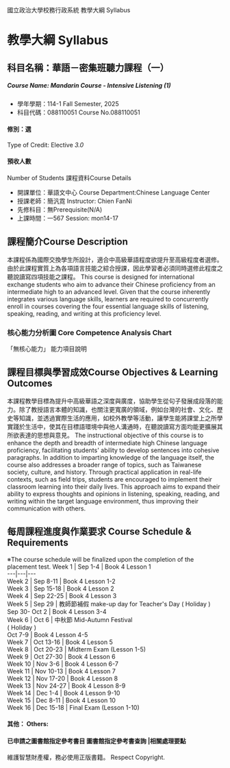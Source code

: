 國立政治大學校務行政系統 教學大綱 Syllabus
# 教學大綱 Syllabus
##  科目名稱：華語－密集班聽力課程（一）
#####  Course Name: Mandarin Course - Intensive Listening (1)
  * 學年學期：114-1 Fall Semester, 2025 
  * 科目代碼：088110051 Course No.088110051
#### 修別：選
Type of Credit: Elective 
_3.0_
#### 預收人數
Number of Students
課程資料Course Details
  * 開課單位：華語文中心 Course Department:Chinese Language Center 
  * 授課老師：簡汎霓 Instructor: Chien FanNi 
  * 先修科目：無Prerequisite(N/A)
  * 上課時間：一567 Session: mon14-17
##  課程簡介Course Description
本課程係為國際交換學生所設計，適合中高級華語程度欲提升至高級程度者選修。由於此課程實質上為各項語言技能之綜合授課，因此學習者必須同時選修此程度之聽說讀寫四項技能之課程。
This course is designed for international exchange students who aim to advance their Chinese proficiency from an intermediate high to an advanced level. Given that the course inherently integrates various language skills, learners are required to concurrently enroll in courses covering the four essential language skills of listening, speaking, reading, and writing at this proficiency level.
###  核心能力分析圖 Core Competence Analysis Chart
「無核心能力」 
能力項目說明
##  課程目標與學習成效Course Objectives & Learning Outcomes 
本課程教學目標為提升中高級華語之深度與廣度，協助學生從句子發展成段落的能力。除了教授語言本體的知識，也關注更寬廣的領域，例如台灣的社會、文化、歷史等知識，並透過實際生活的應用，如校外教學等活動，讓學生能將課堂上之所學實踐於生活中，使其在目標語環境中與他人溝通時，在聽說讀寫方面均能更擴展其所欲表達的思想與意見。
The instructional objective of this course is to enhance the depth and breadth of intermediate high Chinese language proficiency, facilitating students' ability to develop sentences into cohesive paragraphs. In addition to imparting knowledge of the language itself, the course also addresses a broader range of topics, such as Taiwanese society, culture, and history. Through practical application in real-life contexts, such as field trips, students are encouraged to implement their classroom learning into their daily lives. This approach aims to expand their ability to express thoughts and opinions in listening, speaking, reading, and writing within the target language environment, thus improving their communication with others.
##  每周課程進度與作業要求 Course Schedule & Requirements
※The course schedule will be finalized upon the completion of the placement test.
Week 1 |  Sep 1-4 |  Book 4 Lesson 1  
---|---|---  
Week 2 |  Sep 8-11 |  Book 4 Lesson 1-2  
Week 3 |  Sep 15-18 |  Book 4 Lesson 2  
Week 4 |  Sep 22-25 |  Book 4 Lesson 3  
Week 5 |  Sep 29 |  教師節補假 make-up day for Teacher's Day ( Holiday )  
Sep 30- Oct 2 |  Book 4 Lesson 3-4  
Week 6 |  Oct 6 |  中秋節 Mid-Autumn Festival  
( Holiday )  
Oct 7-9 |  Book 4 Lesson 4-5  
Week 7 |  Oct 13-16 |  Book 4 Lesson 5  
Week 8 |  Oct 20-23 |  Midterm Exam (Lesson 1-5)   
Week 9 |  Oct 27-30 |  Book 4 Lesson 6  
Week 10 |  Nov 3-6 |  Book 4 Lesson 6-7  
Week 11 |  Nov 10-13 |  Book 4 Lesson 7  
Week 12 |  Nov 17-20 |  Book 4 Lesson 8  
Week 13 |  Nov 24-27 |  Book 4 Lesson 8-9  
Week 14 |  Dec 1-4 |  Book 4 Lesson 9-10  
Week 15 |  Dec 8-11 |  Book 4 Lesson 10  
Week 16 |  Dec 15-18 |  Final Exam (Lesson 1-10)  
####  其他： Others:
####  已申請之圖書館指定參考書目  圖書館指定參考書查詢 |相關處理要點
維護智慧財產權，務必使用正版書籍。 Respect Copyright.